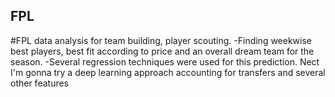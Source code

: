 ## FPL
#FPL data analysis for team building, player scouting.
-Finding weekwise best players, best fit according to price and an overall dream team for the season.
-Several regression techniques were used for this prediction. Nect I'm gonna try a deep learning approach accounting for transfers and several other features
